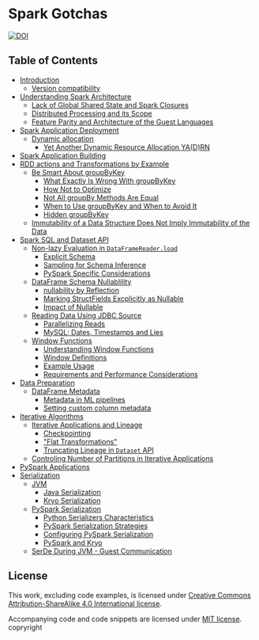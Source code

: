 # Spark Gotchas
[![DOI](https://zenodo.org/badge/19086/awesome-spark/spark-gotchas.svg)](https://zenodo.org/badge/latestdoi/19086/awesome-spark/spark-gotchas)
## Table of Contents
-   [Introduction](00_introduction.md#introduction)
    -   [Version compatibility](00_introduction.md#version-compatibility)
-   [Understanding Spark
    Architecture](01_understanding_spark_architecure.md#understanding-spark-architecture)
    -   [Lack of Global Shared State and Spark
        Closures](01_understanding_spark_architecure.md#lack-of-global-shared-state-and-spark-closures)
    -   [Distributed Processing and its
        Scope](01_understanding_spark_architecure.md#distributed-processing-and-its-scope)
    -   [Feature Parity and Architecture of the Guest
        Languages](01_understanding_spark_architecure.md#feature-parity-and-architecture-of-the-guest-languages)
-   [Spark Application Deployment](02_spark_application_deployment.md#spark-application-deployment)
    -   [Dynamic allocation](02_spark_application_deployment.md#dynamic-allocation)
        -   [Yet Another Dynamic Resource Allocation
            YA(D)RN](02_spark_application_deployment.md#yet-another-dynamic-resource-allocation-yadrn)
-   [Spark Application Building](03_spark_application_building.md#spark-application-building)
-   [RDD actions and Transformations by
    Example](04_rdd_actions_and_transformations_by_example.md#rdd-actions-and-transformations-by-example)
    -   [Be Smart About groupByKey](04_rdd_actions_and_transformations_by_example.md#be-smart-about-groupbykey)
        -   [What Exactly Is Wrong With
            groupByKey](04_rdd_actions_and_transformations_by_example.md#what-exactly-is-wrong-with-groupbykey)
        -   [How Not to Optimize](04_rdd_actions_and_transformations_by_example.md#how-not-to-optimize)
        -   [Not All groupBy Methods Are
            Equal](04_rdd_actions_and_transformations_by_example.md#not-all-groupby-methods-are-equal)
        -   [When to Use groupByKey and When to Avoid
            It](04_rdd_actions_and_transformations_by_example.md#when-to-use-groupbykey-and-when-to-avoid-it)
        -   [Hidden groupByKey](04_rdd_actions_and_transformations_by_example.md#hidden-groupbykey)
    -   [Immutability of a Data Structure Does Not Imply Immutability of
        the
        Data](04_rdd_actions_and_transformations_by_example.md#immutability-of-a-data-structure-does-not-imply-immutability-of-the-data)
-   [Spark SQL and Dataset API](05_spark_sql_and_dataset_api.md#spark-sql-and-dataset-api)
    -   [Non-lazy Evaluation in
        `DataFrameReader.load`](05_spark_sql_and_dataset_api.md#non-lazy-evaluation-in-dataframereader.load)
        -   [Explicit Schema](05_spark_sql_and_dataset_api.md#explicit-schema)
        -   [Sampling for Schema
            Inference](05_spark_sql_and_dataset_api.md#sampling-for-schema-inference)
        -   [PySpark Specific
            Considerations](05_spark_sql_and_dataset_api.md#pyspark-specific-considerations)
    -   [DataFrame Schema Nullablility](05_spark_sql_and_dataset_api.md#dataframe-schema-nullablility)
        -   [nullability by Reflection](05_spark_sql_and_dataset_api.md#nullability-by-reflection)
        -   [Marking StructFields Excplicitly as
            Nullable](05_spark_sql_and_dataset_api.md#marking-structfields-excplicitly-as-nullable)
        -   [Impact of Nullable](05_spark_sql_and_dataset_api.md#impact-of-nullable)
    -   [Reading Data Using JDBC
        Source](05_spark_sql_and_dataset_api.md#reading-data-using-jdbc-source)
        -   [Parallelizing Reads](05_spark_sql_and_dataset_api.md#parallelizing-reads)
        -   [MySQL: Dates, Timestamps and
            Lies](05_spark_sql_and_dataset_api.md#mysql-dates-timestamps-and-lies)
    -   [Window Functions](05_spark_sql_and_dataset_api.md#window-functions)
        -   [Understanding Window
            Functions](05_spark_sql_and_dataset_api.md#understanding-window-functions)
        -   [Window Definitions](05_spark_sql_and_dataset_api.md#window-definitions)
        -   [Example Usage](05_spark_sql_and_dataset_api.md#example-usage)
        -   [Requirements and Performance
            Considerations](05_spark_sql_and_dataset_api.md#requirements-and-performance-considerations)
-   [Data Preparation](06_data_preparation.md#data-preparation)
    -   [DataFrame Metadata](06_data_preparation.md#dataframe-metadata)
        -   [Metadata in ML pipelines](06_data_preparation.md#metadata-in-ml-pipelines)
        -   [Setting custom column
            metadata](06_data_preparation.md#setting-custom-column-metadata)
-   [Iterative Algorithms](07_iterative_algorithms.md#iterative-algorithms)
    -   [Iterative Applications and
        Lineage](07_iterative_algorithms.md#iterative-applications-and-lineage)
        -   [Checkpointing](07_iterative_algorithms.md#checkpointing)
        -   ["Flat Transformations"](07_iterative_algorithms.md#flat-transformations)
        -   [Truncating Lineage in `Dataset`
            API](07_iterative_algorithms.md#truncating-lineage-in-dataset-api)
    -   [Controling Number of Partitions in Iterative
        Applications](07_iterative_algorithms.md#controling-number-of-partitions-in-iterative-applications)
-   [PySpark Applications](08_pyspark_applications.md#pyspark-applications)
-   [Serialization](09_serialization.md#serialization)
    -   [JVM](09_serialization.md#jvm)
        -   [Java Serialization](09_serialization.md#java-serialization)
        -   [Kryo Serialization](09_serialization.md#kryo-serialization)
    -   [PySpark Serialization](09_serialization.md#pyspark-serialization)
        -   [Python Serializers
            Characteristics](09_serialization.md#python-serializers-characteristics)
        -   [PySpark Serialization
            Strategies](09_serialization.md#pyspark-serialization-strategies)
        -   [Configuring PySpark
            Serialization](09_serialization.md#configuring-pyspark-serialization)
        -   [PySpark and Kryo](09_serialization.md#pyspark-and-kryo)
    -   [SerDe During JVM - Guest
        Communication](09_serialization.md#serde-during-jvm---guest-communication)

## License

This work, excluding code examples, is licensed under [Creative Commons Attribution-ShareAlike 4.0 International license](LICENSE/CC-SA-BY-4.0.txt).

Accompanying code and code snippets are licensed under [MIT license](LICENSE/MIT.txt).
copryright
